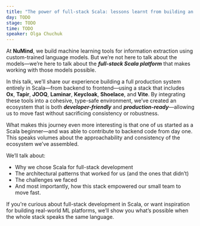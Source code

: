 ```yaml
---
title: "The power of full-stack Scala: lessons learnt from building an ML platform"
day: TODO
stage: TODO
time: TODO
speaker: Olga Chuchuk
---
```


At **NuMind**, we build machine learning tools for information extraction using custom-trained language models. But we’re not here to talk about the models—we’re here to talk about the ***full-stack Scala platform*** that makes working with those models possible.

In this talk, we’ll share our experience building a full production system entirely in Scala—from backend to frontend—using a stack that includes **Ox**, **Tapir**, **JOOQ**, **Laminar**, **Keycloak**, **Shoelace**, and **Vite**. By integrating these tools into a cohesive, type-safe environment, we’ve created an ecosystem that is both ***developer-friendly*** and ***production-ready***—allowing us to move fast without sacrificing consistency or robustness.

What makes this journey even more interesting is that one of us started as a Scala beginner—and was able to contribute to backend code from day one. This speaks volumes about the approachability and consistency of the ecosystem we’ve assembled.

We’ll talk about:

- Why we chose Scala for full-stack development
- The architectural patterns that worked for us (and the ones that didn’t)
- The challenges we faced 
- And most importantly, how this stack empowered our small team to move fast.

If you're curious about full-stack development in Scala, or want inspiration for building real-world ML platforms, we’ll show you what’s possible when the whole stack speaks the same language.
    